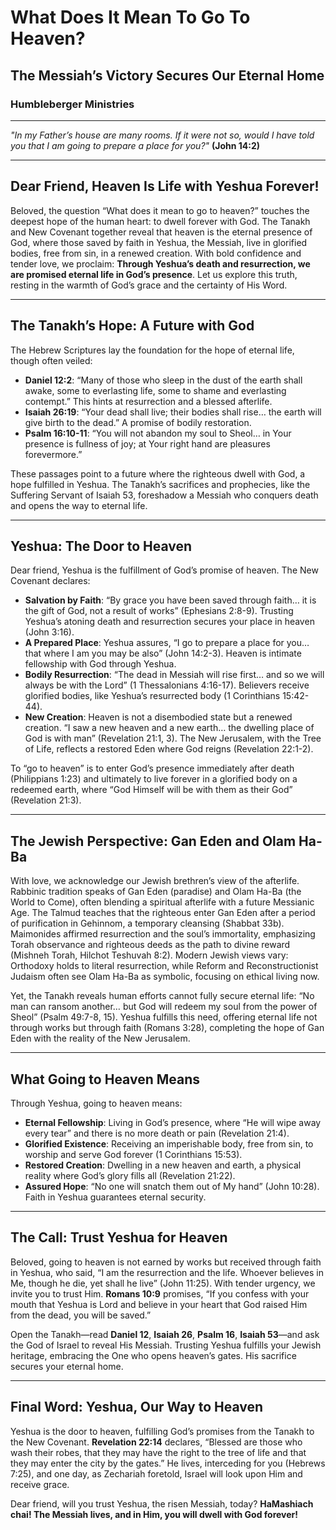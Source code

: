 # What Does It Mean To Go To Heaven?

## The Messiah’s Victory Secures Our Eternal Home

### Humbleberger Ministries

---

_"In my Father’s house are many rooms. If it were not so, would I have told you that I am going to prepare a place for you?"_
**(John 14:2)**

---

## Dear Friend, Heaven Is Life with Yeshua Forever!

Beloved, the question “What does it mean to go to heaven?” touches the deepest hope of the human heart: to dwell forever with God. The Tanakh and New Covenant together reveal that heaven is the eternal presence of God, where those saved by faith in Yeshua, the Messiah, live in glorified bodies, free from sin, in a renewed creation. With bold confidence and tender love, we proclaim: **Through Yeshua’s death and resurrection, we are promised eternal life in God’s presence**. Let us explore this truth, resting in the warmth of God’s grace and the certainty of His Word.

---

## The Tanakh’s Hope: A Future with God

The Hebrew Scriptures lay the foundation for the hope of eternal life, though often veiled:

- **Daniel 12:2**: “Many of those who sleep in the dust of the earth shall awake, some to everlasting life, some to shame and everlasting contempt.” This hints at resurrection and a blessed afterlife.
- **Isaiah 26:19**: “Your dead shall live; their bodies shall rise… the earth will give birth to the dead.” A promise of bodily restoration.
- **Psalm 16:10-11**: “You will not abandon my soul to Sheol… in Your presence is fullness of joy; at Your right hand are pleasures forevermore.”

These passages point to a future where the righteous dwell with God, a hope fulfilled in Yeshua. The Tanakh’s sacrifices and prophecies, like the Suffering Servant of Isaiah 53, foreshadow a Messiah who conquers death and opens the way to eternal life.

---

## Yeshua: The Door to Heaven

Dear friend, Yeshua is the fulfillment of God’s promise of heaven. The New Covenant declares:

- **Salvation by Faith**: “By grace you have been saved through faith… it is the gift of God, not a result of works” (Ephesians 2:8-9). Trusting Yeshua’s atoning death and resurrection secures your place in heaven (John 3:16).
- **A Prepared Place**: Yeshua assures, “I go to prepare a place for you… that where I am you may be also” (John 14:2-3). Heaven is intimate fellowship with God through Yeshua.
- **Bodily Resurrection**: “The dead in Messiah will rise first… and so we will always be with the Lord” (1 Thessalonians 4:16-17). Believers receive glorified bodies, like Yeshua’s resurrected body (1 Corinthians 15:42-44).
- **New Creation**: Heaven is not a disembodied state but a renewed creation. “I saw a new heaven and a new earth… the dwelling place of God is with man” (Revelation 21:1, 3). The New Jerusalem, with the Tree of Life, reflects a restored Eden where God reigns (Revelation 22:1-2).

To “go to heaven” is to enter God’s presence immediately after death (Philippians 1:23) and ultimately to live forever in a glorified body on a redeemed earth, where “God Himself will be with them as their God” (Revelation 21:3).

---

## The Jewish Perspective: Gan Eden and Olam Ha-Ba

With love, we acknowledge our Jewish brethren’s view of the afterlife. Rabbinic tradition speaks of Gan Eden (paradise) and Olam Ha-Ba (the World to Come), often blending a spiritual afterlife with a future Messianic Age. The Talmud teaches that the righteous enter Gan Eden after a period of purification in Gehinnom, a temporary cleansing (Shabbat 33b). Maimonides affirmed resurrection and the soul’s immortality, emphasizing Torah observance and righteous deeds as the path to divine reward (Mishneh Torah, Hilchot Teshuvah 8:2). Modern Jewish views vary: Orthodoxy holds to literal resurrection, while Reform and Reconstructionist Judaism often see Olam Ha-Ba as symbolic, focusing on ethical living now.

Yet, the Tanakh reveals human efforts cannot fully secure eternal life: “No man can ransom another… but God will redeem my soul from the power of Sheol” (Psalm 49:7-8, 15). Yeshua fulfills this need, offering eternal life not through works but through faith (Romans 3:28), completing the hope of Gan Eden with the reality of the New Jerusalem.

---

## What Going to Heaven Means

Through Yeshua, going to heaven means:

- **Eternal Fellowship**: Living in God’s presence, where “He will wipe away every tear” and there is no more death or pain (Revelation 21:4).
- **Glorified Existence**: Receiving an imperishable body, free from sin, to worship and serve God forever (1 Corinthians 15:53).
- **Restored Creation**: Dwelling in a new heaven and earth, a physical reality where God’s glory fills all (Revelation 21:22).
- **Assured Hope**: “No one will snatch them out of My hand” (John 10:28). Faith in Yeshua guarantees eternal security.

---

## The Call: Trust Yeshua for Heaven

Beloved, going to heaven is not earned by works but received through faith in Yeshua, who said, “I am the resurrection and the life. Whoever believes in Me, though he die, yet shall he live” (John 11:25). With tender urgency, we invite you to trust Him. **Romans 10:9** promises, “If you confess with your mouth that Yeshua is Lord and believe in your heart that God raised Him from the dead, you will be saved.”

Open the Tanakh—read **Daniel 12**, **Isaiah 26**, **Psalm 16**, **Isaiah 53**—and ask the God of Israel to reveal His Messiah. Trusting Yeshua fulfills your Jewish heritage, embracing the One who opens heaven’s gates. His sacrifice secures your eternal home.

---

## Final Word: Yeshua, Our Way to Heaven

Yeshua is the door to heaven, fulfilling God’s promises from the Tanakh to the New Covenant. **Revelation 22:14** declares, “Blessed are those who wash their robes, that they may have the right to the tree of life and that they may enter the city by the gates.” He lives, interceding for you (Hebrews 7:25), and one day, as Zechariah foretold, Israel will look upon Him and receive grace.

Dear friend, will you trust Yeshua, the risen Messiah, today? **HaMashiach chai! The Messiah lives, and in Him, you will dwell with God forever!**